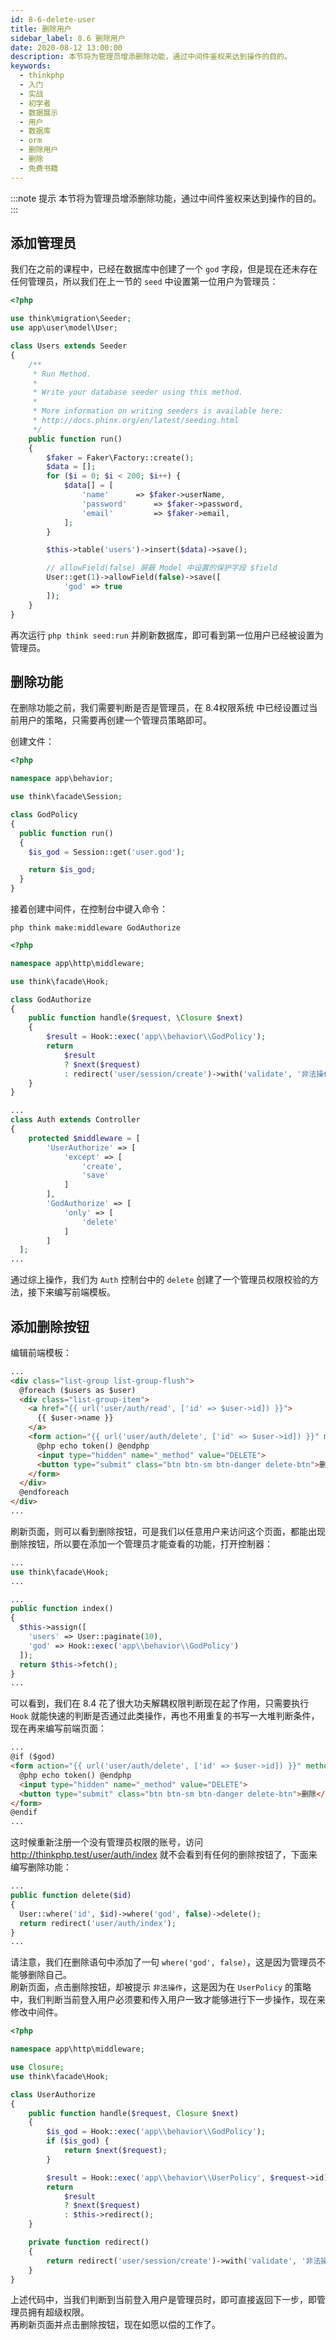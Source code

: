 ```yaml
---
id: 8-6-delete-user
title: 删除用户
sidebar_label: 8.6 删除用户
date: 2020-08-12 13:00:00
description: 本节将为管理员增添删除功能，通过中间件鉴权来达到操作的目的。
keywords:
  - thinkphp
  - 入门
  - 实战
  - 初学者
  - 数据展示
  - 用户
  - 数据库
  - orm
  - 删除用户
  - 删除
  - 免费书籍
---
```


:::note 提示
本节将为管理员增添删除功能，通过中间件鉴权来达到操作的目的。
:::

## 添加管理员

我们在之前的课程中，已经在数据库中创建了一个 `god` 字段，但是现在还未存在任何管理员，所以我们在上一节的 `seed` 中设置第一位用户为管理员：  

~~~php title="database\seeds\Users.php"
<?php

use think\migration\Seeder;
use app\user\model\User;

class Users extends Seeder
{
    /**
     * Run Method.
     *
     * Write your database seeder using this method.
     *
     * More information on writing seeders is available here:
     * http://docs.phinx.org/en/latest/seeding.html
     */
    public function run()
    {
        $faker = Faker\Factory::create();
        $data = [];
        for ($i = 0; $i < 200; $i++) {
            $data[] = [
                'name'      => $faker->userName,
                'password'      => $faker->password,
                'email'         => $faker->email,
            ];
        }

        $this->table('users')->insert($data)->save();

        // allowField(false) 屏蔽 Model 中设置的保护字段 $field
        User::get(1)->allowField(false)->save([
            'god' => true
        ]);
    }
}
~~~

再次运行 `php think seed:run` 并刷新数据库，即可看到第一位用户已经被设置为管理员。

## 删除功能

在删除功能之前，我们需要判断是否是管理员，在 8.4权限系统 中已经设置过当前用户的策略，只需要再创建一个管理员策略即可。 

创建文件：

~~~php title="application\behavior\GodPolicy.php"
<?php

namespace app\behavior;

use think\facade\Session;

class GodPolicy
{
  public function run()
  {
    $is_god = Session::get('user.god');

    return $is_god;
  }
}
~~~

接着创建中间件，在控制台中键入命令：

```shell title="shell"
php think make:middleware GodAuthorize  
```

~~~php title="application\http\middleware\GodAuthorize.php"
<?php

namespace app\http\middleware;

use think\facade\Hook;

class GodAuthorize
{
    public function handle($request, \Closure $next)
    {
        $result = Hook::exec('app\\behavior\\GodPolicy');
        return
            $result
            ? $next($request)
            : redirect('user/session/create')->with('validate', '非法操作');
    }
}
~~~

~~~php title="application\user\controller\Auth.php"
...
class Auth extends Controller
{
	protected $middleware = [
		'UserAuthorize' => [
			'except' => [
				'create',
				'save'
			]
		],
		'GodAuthorize' => [
			'only' => [
				'delete'
			]
		]
  ];
...
~~~

通过综上操作，我们为 `Auth` 控制台中的 `delete` 创建了一个管理员权限校验的方法，接下来编写前端模板。

## 添加删除按钮

编辑前端模板：

~~~html title="resources\views\user\auth\index.blade.php"
...
<div class="list-group list-group-flush">
  @foreach ($users as $user)
  <div class="list-group-item">
    <a href="{{ url('user/auth/read', ['id' => $user->id]) }}">
      {{ $user->name }}
    </a>
    <form action="{{ url('user/auth/delete', ['id' => $user->id]) }}" method="post" class="float-right">
      @php echo token() @endphp
      <input type="hidden" name="_method" value="DELETE">
      <button type="submit" class="btn btn-sm btn-danger delete-btn">删除</button>
    </form>
  </div>
  @endforeach
</div>
...
~~~

刷新页面，则可以看到删除按钮，可是我们以任意用户来访问这个页面，都能出现删除按钮，所以要在添加一个管理员才能查看的功能，打开控制器：

~~~php title="application\user\controller\Auth.php"
...
use think\facade\Hook;
...

...
public function index()
{
  $this->assign([
    'users' => User::paginate(10),
    'god' => Hook::exec('app\\behavior\\GodPolicy')
  ]);
  return $this->fetch();
}
...
~~~

可以看到，我们在 8.4 花了很大功夫解耦权限判断现在起了作用，只需要执行 `Hook` 就能快速的判断是否通过此类操作，再也不用重复的书写一大堆判断条件，现在再来编写前端页面：

~~~html title="resources\views\user\auth\index.blade.php"
...
@if ($god)
<form action="{{ url('user/auth/delete', ['id' => $user->id]) }}" method="post" class="float-right">
  @php echo token() @endphp
  <input type="hidden" name="_method" value="DELETE">
  <button type="submit" class="btn btn-sm btn-danger delete-btn">删除</button>
</form>
@endif
...
~~~

这时候重新注册一个没有管理员权限的账号，访问 http://thinkphp.test/user/auth/index 就不会看到有任何的删除按钮了，下面来编写删除功能：

~~~php title="application\user\controller\Auth.php"
...
public function delete($id)
{
  User::where('id', $id)->where('god', false)->delete();
  return redirect('user/auth/index');
}
...
~~~

请注意，我们在删除语句中添加了一句 `where('god', false)`，这是因为管理员不能够删除自己。  
刷新页面，点击删除按钮，却被提示 `非法操作`，这是因为在 `UserPolicy` 的策略中，我们判断当前登入用户必须要和传入用户一致才能够进行下一步操作，现在来修改中间件。  

~~~php title="application\http\middleware\UserAuthorize.php"
<?php

namespace app\http\middleware;

use Closure;
use think\facade\Hook;

class UserAuthorize
{
    public function handle($request, Closure $next)
    {
        $is_god = Hook::exec('app\\behavior\\GodPolicy');
        if ($is_god) {
            return $next($request);
        }

        $result = Hook::exec('app\\behavior\\UserPolicy', $request->id);
        return
            $result
            ? $next($request)
            : $this->redirect();
    }

    private function redirect()
    {
        return redirect('user/session/create')->with('validate', '非法操作');
    }
}
~~~

上述代码中，当我们判断到当前登入用户是管理员时，即可直接返回下一步，即管理员拥有超级权限。  
再刷新页面并点击删除按钮，现在如愿以偿的工作了。